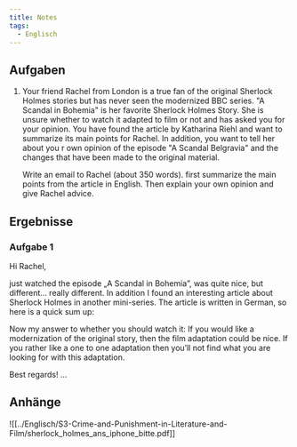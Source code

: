 ```yaml
---
title: Notes
tags:
  - Englisch
---
```


## Aufgaben

1. Your friend Rachel from London is a true fan of the original Sherlock Holmes stories but has never seen the modernized BBC series. "A Scandal in Bohemia" is her favorite Sherlock Holmes Story. She is unsure whether to watch it adapted to film or not and has asked you for your opinion.
   You have found the article by Katharina Riehl and want to summarize its main points for Rachel. In addition, you want to tell her about you r own opinion of the episode "A Scandal Belgravia" and the changes that have been made to the original material.
   
   Write an email to Rachel (about 350 words). first summarize the main points from the article in English. Then explain your own opinion and give Rachel advice.

## Ergebnisse

### Aufgabe 1

Hi Rachel,

just watched the episode „A Scandal in Bohemia”, was quite nice, but different… really different. In addition I found an interesting article about Sherlock Holmes in another mini-series. The article is written in German, so here is a quick sum up:


Now my answer to whether you should watch it:
If you would like a modernization of the original story, then the film adaptation could be nice. If you rather like a one to one adaptation then you’ll not find what you are looking for with this adaptation.

Best regards!
…
## Anhänge

![[../Englisch/S3-Crime-and-Punishment-in-Literature-and-Film/sherlock_holmes_ans_iphone_bitte.pdf]]